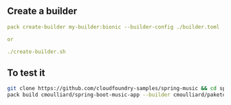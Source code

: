 ## Create a builder

```yaml
pack create-builder my-builder:bionic --builder-config ./builder.toml

or

./create-builder.sh
```

## To test it
```bash
git clone https://github.com/cloudfoundry-samples/spring-music && cd spring-music
pack build cmoulliard/spring-boot-music-app --builder cmoulliard/paketo-spring-boot-builder:latest --env 'BP_BUILT_ARTIFACT=build/libs/spring-music-*.jar'
```